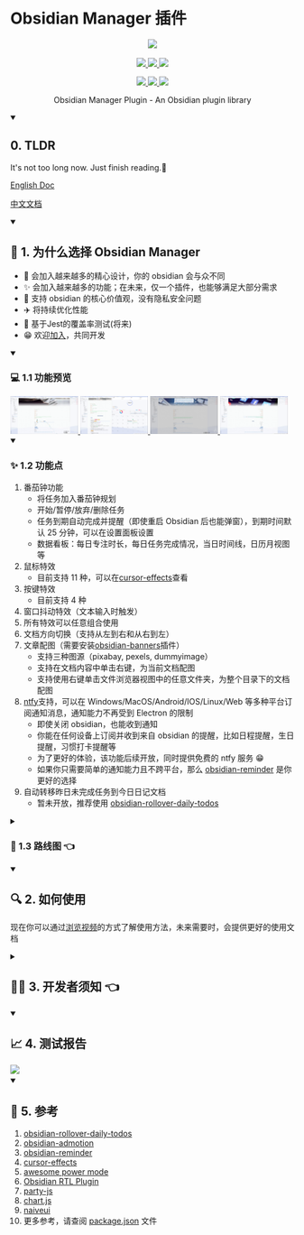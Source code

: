 # Obsidian Manager 插件

<p align="center">
  <img width="300px" src="https://avatars.githubusercontent.com/u/65011256?s=280&v=4">
</p>

<p align="center">
  <a href="https://github.com/semantic-release/semantic-release">
    <img src="https://img.shields.io/badge/%20%20%F0%9F%93%A6%F0%9F%9A%80-semantic--release-e10079.svg">
  </a>
  <a href="https://npmcharts.com/compare/obsidian-manager?minimal=true">
    <img src="https://img.shields.io/npm/dm/obsidian-manager.svg">
  </a>
  <a href="https://codecov.io/gh/JuckZ/obsidian-manager" >
    <img src="https://codecov.io/gh/JuckZ/obsidian-manager/branch/master/graph/badge.svg?token=D6DI2HRC5Q"/>
  </a>
  <br>
</p>

<p align="center">
  <a href="https://www.npmjs.org/package/obsidian-manager">
    <img src="https://img.shields.io/npm/v/obsidian-manager/latest.svg">
  </a>
  <a href="https://www.npmjs.org/package/obsidian-manager">
    <img src="https://img.shields.io/npm/v/obsidian-manager/next.svg">
  </a>
  <a href="https://www.npmjs.org/package/obsidian-manager">
    <img src="https://img.shields.io/npm/v/obsidian-manager/beta.svg">
  </a>
</p>

<p align="center">Obsidian Manager Plugin - An Obsidian plugin library</p>

<details open>
  <summary><h2>0. TLDR </h2></summary>

It's not too long now. Just finish reading.🤣

[English Doc](./README_en.md)

[中文文档](./)

</details>

<details open>
  <summary><h2>🤔 1. 为什么选择 Obsidian Manager </h2></summary>
  
- 🎨 会加入越来越多的精心设计，你的 obsidian 会与众不同
- ✨ 会加入越来越多的功能；在未来，仅一个插件，也能够满足大部分需求
- 🔐 支持 obsidian 的核心价值观，没有隐私安全问题
- ✈️ 将持续优化性能
- 💪 基于Jest的覆盖率测试(将来)
- 😁 欢迎[加入](https://github.com/JuckZ#-how-to-reach-me-)，共同开发

</details>

<details open>
  <summary><h3> 💻 1.1 功能预览 </h3></summary>

<a href="https://www.bilibili.com/video/BV12R4y1q7De/?spm_id_from=333.999.0.0">
  <img src="https://raw.githubusercontent.com/JuckZ/obsidian-manager/master/public/recording/preview/特效展示.png" alt="鼠标、按键特效展示" width="120">
</a>
<a href="https://w11ww.bilibili.com/video/BV1284y1H74R/?spm_id_from=333.999.0.0">
  <img src="https://raw.githubusercontent.com/JuckZ/obsidian-manager/master/public/recording/preview/番茄钟示例.png" alt="番茄钟功能展示" width="120">
</a>
<a href="https://www.bilibili.com/video/BV1SM411Y7L9/?spm_id_from=333.999.0.0">
  <img src="https://raw.githubusercontent.com/JuckZ/obsidian-manager/master/public/recording/preview/切换banner.png" alt="文档智能配图功能展示" width="120">
</a>
<a href="ttps://www.bilibili.com/video/BV1ne4y1P7qf/?spm_id_from=333.999.0.0">
  <img src="https://raw.githubusercontent.com/JuckZ/obsidian-manager/master/public/recording/preview/文档方向.png" alt="文档方向切换功能展示" width="120">
</a>

</details>

<details open>
  <summary><h3> ✨ 1.2 功能点 </h3></summary>

1. 番茄钟功能
    - 将任务加入番茄钟规划
    - 开始/暂停/放弃/删除任务
    - 任务到期自动完成并提醒（即使重启 Obsidian 后也能弹窗），到期时间默认 25 分钟，可以在设置面板设置
    - 数据看板：每日专注时长，每日任务完成情况，当日时间线，日历月视图等
2. 鼠标特效
    - 目前支持 11 种，可以在[cursor-effects](https://tholman.com/cursor-effects/)查看
3. 按键特效
    - 目前支持 4 种
4. 窗口抖动特效（文本输入时触发）
5. 所有特效可以任意组合使用
6. 文档方向切换（支持从左到右和从右到左）
7. 文章配图（需要安装[obsidian-banners](https://github.com/noatpad/obsidian-banners)插件）
    - 支持三种图源（pixabay, pexels, dummyimage）
    - 支持在文档内容中单击右键，为当前文档配图
    - 支持使用右键单击文件浏览器视图中的任意文件夹，为整个目录下的文档配图
8. [ntfy](https://docs.ntfy.sh)支持，可以在 Windows/MacOS/Android/IOS/Linux/Web 等多种平台订阅通知消息，通知能力不再受到 Electron 的限制
    - 即使关闭 obsidian，也能收到通知
    - 你能在任何设备上订阅并收到来自 obsidian 的提醒，比如日程提醒，生日提醒，习惯打卡提醒等
    - 为了更好的体验，该功能后续开放，同时提供免费的 ntfy 服务 😁
    - 如果你只需要简单的通知能力且不跨平台，那么 [obsidian-reminder](https://github.com/uphy/obsidian-reminder) 是你更好的选择
9. 自动转移昨日未完成任务到今日日记文档
    - 暂未开放，推荐使用 [obsidian-rollover-daily-todos](https://github.com/lumoe/obsidian-rollover-daily-todos)

</details>

<details>
  <summary><h3> 🚩 1.3 路线图 👈 </h3></summary>

> 💡 未来的功能会越来越多，这只是冰山一角，为了避免迷路，点一点 ✨ star ✨ 吧

1. ⏰ 番茄钟
    - [ ] 与文档 TODO 任务数据联动（参考 task 和 dataview 插件）
    - [ ] 习惯打卡（周期性任务）支持
    - [ ] 结合 spaced repeat，智能规划复习任务
    - [ ] 任务结束音效提醒
    - [ ] 白噪音
    - [ ] 番茄热力图
    - [ ] 统计每日时间利用情况，给出优化建议
2. 🌈 鼠标特效
    - [ ] 增加更多特效 ing, 10%
    - [ ] 增加不同的特效触发方式（如单击，双击等）
    - [ ] 增加特效自定义配置的能力
3. 📄 文档方向切换
    - [ ] 记住每个文档的文档方向选择
    - [ ] 支持全局默认方向设置
4. 🏜️ 文章配图
    - [ ] AI 分析文档内容，寻找或生成图片
    - [ ] 支持输入自定义配图关键字
5. 📝 更好的笔记记录体验
    - [ ] 表格插入和实时预览编辑
    - [ ] 图片/大文件附件自动上传到个人 OSS 等仓库，防止外链失效
    - [ ] 康奈尔笔记法
    - [ ] 语音笔记
    - [ ] 自定义彩色标签
    - [ ] 自定义文档、文件夹图标、文字颜色等样式
    - [ ] 自定义常用网站的 icon
6. 🔥 博客系统支持
    - [ ] hugo 无缝部署
    - [ ] vuepress 无缝部署
    - [ ] 可能以对应博客系统的插件形式发布，而非整合在此插件
7. 📆 日程表、可自定义外观和功能的时间线
8. 💸 账单功能
    - [ ] 支持转移常用平台账单数据
    - [ ] 账单数据看板
    - [ ] 购物清单智能比价，并罗列价格和秒杀活动等
9. 📍 创建并维护 discord 等社区
10. 🔐 解决你的隐私之忧
    - [ ] 提供可以自己部署的 docker 镜像
    - [ ] 开源后端代码

</details>

<details open>
  <summary><h2> 🔍 2. 如何使用 </h2></summary>

现在你可以通过[浏览视频](https://github.com/JuckZ/obsidian-manager#--11-%E5%8A%9F%E8%83%BD%E9%A2%84%E8%A7%88-)的方式了解使用方法，未来需要时，会提供更好的使用文档

</details>

<details>
  <summary><h2> 👨‍💻 3. 开发者须知 👈 </h2></summary>

### 日志开关

打开设置面板，在 `Advance` 分组下有 `Enable debug` 选项

### 调试方法

#### Windows(cmd.exe)

```cmd
set "OUTDIR=path_to_this_plugin_in_your_obsidian_vault" && npm run dev
```

#### Windows(Powershell)

```powershell
($env:OUTDIR = "path_to_this_plugin_in_your_obsidian_vault") -and (npm run dev)
```

eg.

```powershell
($env:OUTDIR="../juckz.github.io/blogs/.obsidian/plugins/obsidian-manager") -and (npm run dev)
```

#### Linux, macOS(Bash)

```bash
OUTDIR="path_to_this_plugin_in_your_obsidian_vault" npm run dev
```

eg.

```bash
OUTDIR="../juckz.github.io/blogs/.obsidian/plugins/obsidian-manager" npm run dev
```

</details>

<details open>
  <summary><h2> 📈 4. 测试报告 </h2></summary>

  <img src="https://codecov.io/gh/JuckZ/obsidian-manager/branch/master/graphs/sunburst.svg?token=D6DI2HRC5Q"/>
</details>

<details open>
  <summary><h2> 📜 5. 参考 </h2></summary>

1. [obsidian-rollover-daily-todos](https://github.com/lumoe/obsidian-rollover-daily-todos)
2. [obsidian-admotion](https://github.com/valentine195/obsidian-admonition)
3. [obsidian-reminder](https://github.com/uphy/obsidian-reminder)
4. [cursor-effects](https://github.com/tholman/cursor-effects)
5. [awesome power mode](https://github.com/codeinthedark/awesome-power-mode)
6. [Obsidian RTL Plugin](https://github.com/esm7/obsidian-rtl)
7. [party-js](https://github.com/yiliansource/party-js)
8. [chart.js](https://chartjs.org/)
9. [naiveui](https://naiveui.com/)
10. 更多参考，请查阅 [package.json](./package.json) 文件

</details>

<!-- 📌🔥⭐🌟⛳🎯📲🎬🔎📩📬🗂️📆🌏🌄⚡ -->
